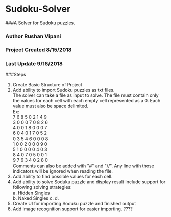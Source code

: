 # Sudoku-Solver

###A Solver for Sudoku puzzles.
### Author Rushan Vipani
### Project Created 8/15/2018
### Last Update 9/16/2018

###Steps

1. Create Basic Structure of Project
2. Add ability to import Sudoku puzzles as txt files.  
    The solver can take a file as input to solve. The file must contain only the values for each cell with each empty cell represented as a 0. Each value must also be space delimited.  
    Ex:   
    7 6 8 5 0 2 1 4 9  
    3 0 0 0 7 0 8 2 6  
    4 0 0 1 8 0 0 0 7  
    6 0 4 0 1 7 0 5 2  
    0 3 5 4 6 0 0 0 8  
    1 0 0 2 0 0 0 9 0  
    5 1 0 0 0 0 4 0 3  
    8 4 0 7 0 5 0 0 1  
    9 7 6 3 4 0 2 8 0  
    Comments can also be added with "#" and "//". Any line with those indicators will be ignored when reading the file. 
3. Add ability to find possible values for each cell. 
4. Add ability to solve Soduku puzzle and display result
    Include support for following solving strategies:   
    a. Hidden Singles  
    b. Naked Singles
    c.
    d.
5. Create UI for importing Soduku puzzle and finished output
6. Add image recognition support for easier importing. ????

